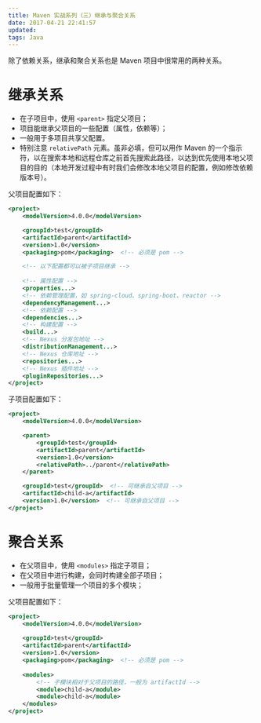 ```yaml
---
title: Maven 实战系列（三）继承与聚合关系
date: 2017-04-21 22:41:57
updated:
tags: Java
---
```


除了依赖关系，继承和聚合关系也是 Maven 项目中很常用的两种关系。

# 继承关系

- 在子项目中，使用 `<parent>` 指定父项目；
- 项目能继承父项目的一些配置（属性，依赖等）；
- 一般用于多项目共享父配置。
- 特别注意 `relativePath` 元素。虽非必填，但可以用作 Maven 的一个指示符，以在搜索本地和远程仓库之前首先搜索此路径，以达到优先使用本地父项目的目的（本地开发过程中有时我们会修改本地父项目的配置，例如修改依赖版本号）。

父项目配置如下：

```XML
<project>
    <modelVersion>4.0.0</modelVersion>

    <groupId>test</groupId>
    <artifactId>parent</artifactId>
    <version>1.0</version>
    <packaging>pom</packaging>  <!-- 必须是 pom -->

    <!-- 以下配置都可以被子项目继承 -->
    
    <!-- 属性配置 -->
    <properties...>
    <!-- 依赖管理配置，如 spring-cloud、spring-boot、reactor -->
    <dependencyManagement...>
    <!-- 依赖配置 -->
    <dependencies...>
    <!-- 构建配置 -->
    <build...>
    <!-- Nexus 分发包地址 -->
    <distributionManagement...>
    <!-- Nexus 仓库地址 -->
    <repositories...>
    <!-- Nexus 插件地址 -->
    <pluginRepositories...>
</project>
```

子项目配置如下：

```xml
<project>
    <modelVersion>4.0.0</modelVersion>

    <parent>
        <groupId>test</groupId>
        <artifactId>parent</artifactId>
        <version>1.0</version>
        <relativePath>../parent</relativePath>
    </parent>

    <groupId>test</groupId>  <!-- 可继承自父项目 -->
    <artifactId>child-a</artifactId>
    <version>1.0</version>  <!-- 可继承自父项目 -->
</project>
```

# 聚合关系

- 在父项目中，使用 `<modules>` 指定子项目；
- 在父项目中进行构建，会同时构建全部子项目；
- 一般用于批量管理一个项目的多个模块；

父项目配置如下：

```xml
<project>
    <modelVersion>4.0.0</modelVersion>
  
    <groupId>test</groupId>
    <artifactId>parent</artifactId>
    <version>1.0</version>
    <packaging>pom</packaging>  <!-- 必须是 pom -->
  
    <modules>
        <!-- 子模块相对于父项目的路径，一般为 artifactId -->
        <module>child-a</module>
        <module>child-a</module>
    </modules>
</project>
```

